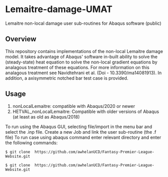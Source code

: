 # Lemaitre-damage-UMAT
Lemaitre non-local damage user sub-routines for Abaqus software (public)

## Overview

This repository contains implementations of the non-local Lemaitre damage model. It takes advantage of Abaqus' software in-built ability to solve the (steady-state) heat equation to solve the non-local gradient equations by analagous treatment of these equations. For more information on this analagous treatment see Navidtehrani et al. (Doi - 10.3390/ma14081913). In addition, a axisymmetric notched bar test case is provided.

## Usage

1. nonLocalLemaitre: compatible with Abaqus/2020 or newer
2. HETVAL_nonLocalLemaitre: Compatible with older versions of Abaqus (at least as old as Abaqus/2018)

To run using the Abaqus GUI, selecting file/import in the menu bar and select the .inp file.
Create a new Job and link the user sub-routine (the .f file)
To run case using abaqus command enter relevant directory and enter the following commands:

```
$ git clone  https://github.com/awhelanUCD/Fantasy-Premier-League-Website.git
```

```
$ git clone  https://github.com/awhelanUCD/Fantasy-Premier-League-Website.git
```
